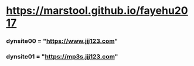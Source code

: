 # https://marstool.github.io/fayehu2017

### dynsite00 = "https://www.jjj123.com"
### dynsite01 = "https://mp3s.jjj123.com"

